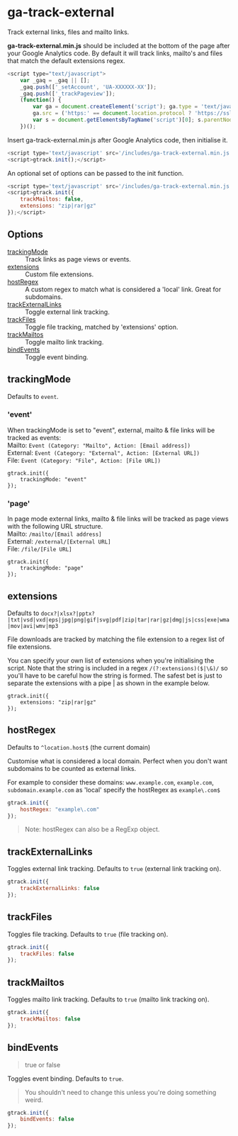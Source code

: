 ga-track-external
=================

Track external links, files and mailto links.

**ga-track-external.min.js** should be included at the bottom of the page after your Google Analytics code. By default it will track links, mailto's and files that match the default extensions regex.

```javascript
<script type="text/javascript">
    var _gaq = _gaq || [];
    _gaq.push(['_setAccount', 'UA-XXXXXX-XX']);
    _gaq.push(['_trackPageview']);
    (function() {
        var ga = document.createElement('script'); ga.type = 'text/javascript'; ga.async = true;
        ga.src = ('https:' == document.location.protocol ? 'https://ssl' : 'http://www') + '.google-analytics.com/ga.js';
        var s = document.getElementsByTagName('script')[0]; s.parentNode.insertBefore(ga, s);
    })();
```

Insert ga-track-external.min.js after Google Analytics code, then initialise it.

```javascript
<script type='text/javascript' src='/includes/ga-track-external.min.js'></script>
<script>gtrack.init();</script>
```

An optional set of options can be passed to the init function.

```javascript
<script type='text/javascript' src='/includes/ga-track-external.min.js'></script>
<script>gtrack.init({
    trackMailtos: false,
    extensions: "zip|rar|gz"
});</script>
```

## Options

<dl>
  <dt><a href='#trackingmode'>trackingMode</a></dt>
  <dd>Track links as page views or events.</dd>
  <dt><a href='#extensions'>extensions</a></dt>
  <dd>Custom file extensions.</dd>  
  <dt><a href='#hostregex'>hostRegex</a></dt>
  <dd>A custom regex to match what is considered a 'local' link. Great for subdomains.</dd>  
  <dt><a href='#trackexternallinks'>trackExternalLinks</a></dt>
  <dd>Toggle external link tracking.</dd>
  <dt><a href='#trackfiles'>trackFiles</a></dt>
  <dd>Toggle file tracking, matched by 'extensions' option.</dd>  
  <dt><a href='#trackmailtos'>trackMailtos</a></dt>
  <dd>Toggle mailto link tracking.</dd>
  <dt><a href='#bindevents'>bindEvents</a></dt>
  <dd>Toggle event binding.</dd>  
</dl>

## trackingMode

Defaults to ```event```.

### 'event'
When trackingMode is set to "event", external, mailto & file links will be tracked as events:  
Mailto: ```Event (Category: "Mailto", Action: [Email address])```  
External: ```Event (Category: "External", Action: [External URL])```  
File: ```Event (Category: "File", Action: [File URL])```

```
gtrack.init({
    trackingMode: "event"
});
```

### 'page'
In page mode external links, mailto & file links will be tracked as page views with the following URL structure.  
Mailto: ```/mailto/[Email address]```  
External: ```/external/[External URL]```  
File: ```/file/[File URL]```

```
gtrack.init({
    trackingMode: "page"
});
```

## extensions

Defaults to ```docx?|xlsx?|pptx?|txt|vsd|vxd|eps|jpg|png|gif|svg|pdf|zip|tar|rar|gz|dmg|js|css|exe|wma|mov|avi|wmv|mp3```

File downloads are tracked by matching the file extension to a regex list of file extensions.

You can specify your own list of extensions when you're initialising the script. Note that the string is included
in a regex ```/(?:extensions)($|\&)/``` so you'll have to be careful how the string is formed. The safest bet is just to separate the extensions with a pipe | as shown in the example below.
```
gtrack.init({
    extensions: "zip|rar|gz"
});
```

## hostRegex
Defaults to ```^location.host$``` (the current domain)

Customise what is considered a local domain. Perfect when you don't want subdomains to be counted as external links.

For example to consider these domains: ```www.example.com```, ```example.com```, ```subdomain.example.com``` as 'local' specify the hostRegex as ```example\.com$```

```javascript
gtrack.init({
    hostRegex: "example\.com"
});
```
> Note: hostRegex can also be a RegExp object.

## trackExternalLinks
Toggles external link tracking. Defaults to ```true``` (external link tracking on).

```javascript
gtrack.init({
    trackExternalLinks: false
});
```

## trackFiles
Toggles file tracking. Defaults to ```true``` (file tracking on).

```javascript
gtrack.init({
    trackFiles: false
});
```

## trackMailtos
Toggles mailto link tracking. Defaults to ```true``` (mailto link tracking on).

```javascript
gtrack.init({
    trackMailtos: false
});
```

## bindEvents
> true or false

Toggles event binding. Defaults to ```true```.

> You shouldn't need to change this unless you're doing something weird.

```javascript
gtrack.init({
    bindEvents: false
});
```
